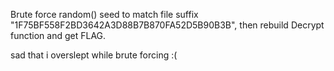 Brute force random() seed to match file suffix "1F75BF558F2BD3642A3D88B7B870FA52D5B90B3B", then rebuild Decrypt function and get FLAG.

sad that i overslept while brute forcing :(